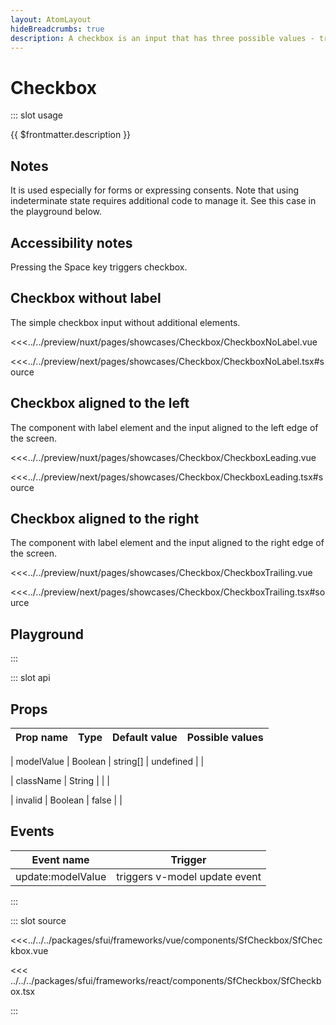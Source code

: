 ```yaml
---
layout: AtomLayout
hideBreadcrumbs: true
description: A checkbox is an input that has three possible values - true, false, or indeterminate. When an indeterminate value is not used, these are effectively boolean checkboxes.
---
```

# Checkbox

::: slot usage

{{ $frontmatter.description }}

## Notes

It is used especially for forms or expressing consents.
Note that using indeterminate state requires additional code to manage it. See this case in the playground below.

## Accessibility notes

Pressing the Space key triggers checkbox.

## Checkbox without label

The simple checkbox input without additional elements. 

<Showcase showcase-name="Checkbox/CheckboxNoLabel">

<!-- vue -->
<<<../../preview/nuxt/pages/showcases/Checkbox/CheckboxNoLabel.vue
<!-- end vue -->
<!-- react -->
<<<../../preview/next/pages/showcases/Checkbox/CheckboxNoLabel.tsx#source
<!-- end react -->
</Showcase>

## Checkbox aligned to the left

The component with label element and the input aligned to the left edge of the screen. 

<Showcase showcase-name="Checkbox/CheckboxLeading">

<!-- vue -->
<<<../../preview/nuxt/pages/showcases/Checkbox/CheckboxLeading.vue
<!-- end vue -->
<!-- react -->
<<<../../preview/next/pages/showcases/Checkbox/CheckboxLeading.tsx#source
<!-- end react -->
</Showcase>

## Checkbox aligned to the right

The component with label element and the input aligned to the right edge of the screen. 

<Showcase showcase-name="Checkbox/CheckboxTrailing">

<!-- vue -->
<<<../../preview/nuxt/pages/showcases/Checkbox/CheckboxTrailing.vue
<!-- end vue -->
<!-- react -->
<<<../../preview/next/pages/showcases/Checkbox/CheckboxTrailing.tsx#source
<!-- end react -->
</Showcase>

## Playground

<Generate style="height: 450px" />

:::

::: slot api


## Props

| Prop name    | Type                     | Default value | Possible values                        |
| ------------ | ------------------------ | ------------- | -------------------------------------- |
<!-- vue -->
| modelValue   | Boolean | string[]       | undefined     |                                        |
<!-- end vue -->
<!-- react -->
| className    | String                   |               |                                        |
<!-- end react -->
| invalid      | Boolean                  | false         |                                        |

<!-- vue -->
## Events

| Event name        | Trigger                       |
| ----------------- | ----------------------------- |
| update:modelValue | triggers v-model update event |
<!-- end vue -->

:::

::: slot source
<SourceCode>
<!-- vue -->
<<<../../../packages/sfui/frameworks/vue/components/SfCheckbox/SfCheckbox.vue
<!-- end vue -->
<!-- react -->
<<< ../../../packages/sfui/frameworks/react/components/SfCheckbox/SfCheckbox.tsx
<!-- end react -->
</SourceCode>
:::
